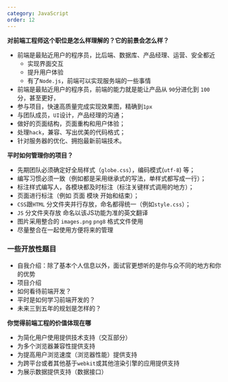 ```yaml
---
category: JavaScript
order: 12
---
```


**对前端工程师这个职位是怎么样理解的？它的前景会怎么样？**

- 前端是最贴近用户的程序员，比后端、数据库、产品经理、运营、安全都近
  - 实现界面交互
  - 提升用户体验
  - 有了`Node.js`，前端可以实现服务端的一些事情
- 前端是最贴近用户的程序员，前端的能力就是能让产品从 `90`分进化到 `100` 分，甚至更好，
- 参与项目，快速高质量完成实现效果图，精确到`1px`
- 与团队成员，`UI`设计，产品经理的沟通；
- 做好的页面结构，页面重构和用户体验；
- 处理`hack`，兼容、写出优美的代码格式；
- 针对服务器的优化、拥抱最新前端技术。

**平时如何管理你的项目？**

- 先期团队必须确定好全局样式（`globe.css`），编码模式(`utf-8`) 等；
- 编写习惯必须一致（例如都是采用继承式的写法，单样式都写成一行）；
- 标注样式编写人，各模块都及时标注（标注关键样式调用的地方）；
- 页面进行标注（例如 页面 模块 开始和结束）；
- `CSS`跟`HTML` 分文件夹并行存放，命名都得统一（例如`style.css`）；
- `JS` 分文件夹存放 命名以该JS功能为准的英文翻译
- 图片采用整合的 `images.png` `png8` 格式文件使用
- 尽量整合在一起使用方便将来的管理

### 一些开放性题目

- 自我介绍：除了基本个人信息以外，面试官更想听的是你与众不同的地方和你的优势
- 项目介绍
- 如何看待前端开发？
- 平时是如何学习前端开发的？
- 未来三到五年的规划是怎样的？

**你觉得前端工程的价值体现在哪**

- 为简化用户使用提供技术支持（交互部分）
- 为多个浏览器兼容性提供支持
- 为提高用户浏览速度（浏览器性能）提供支持
- 为跨平台或者其他基于`webkit`或其他渲染引擎的应用提供支持
- 为展示数据提供支持（数据接口）
